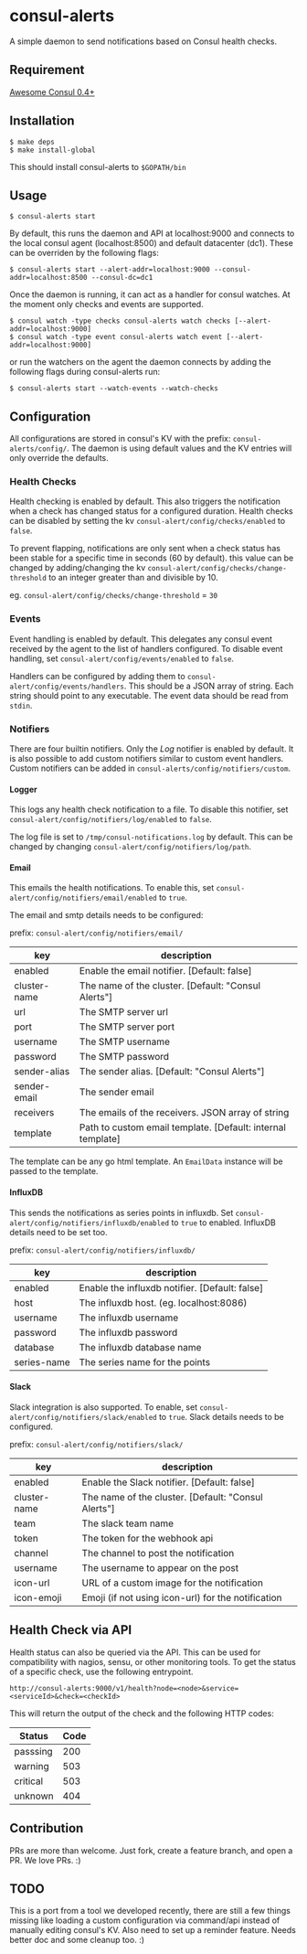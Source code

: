 consul-alerts
=============

A simple daemon to send notifications based on Consul health checks. 

## Requirement

[Awesome Consul 0.4+](http://consul.io)

## Installation

~~~
$ make deps
$ make install-global
~~~

This should install consul-alerts to `$GOPATH/bin`

## Usage
~~~
$ consul-alerts start 
~~~

By default, this runs the daemon and API at localhost:9000 and connects to the local consul agent (localhost:8500) and default datacenter (dc1). These can be overriden by the following flags:
~~~
$ consul-alerts start --alert-addr=localhost:9000 --consul-addr=localhost:8500 --consul-dc=dc1
~~~

Once the daemon is running, it can act as a handler for consul watches. At the moment only checks and events are supported.

~~~
$ consul watch -type checks consul-alerts watch checks [--alert-addr=localhost:9000]
$ consul watch -type event consul-alerts watch event [--alert-addr=localhost:9000]
~~~

or run the watchers on the agent the daemon connects by adding the following flags during consul-alerts run:

~~~
$ consul-alerts start --watch-events --watch-checks
~~~

## Configuration

All configurations are stored in consul's KV with the prefix: `consul-alerts/config/`. The daemon is using default values and the KV entries will only override the defaults.

### Health Checks

Health checking is enabled by default. This also triggers the notification when a check has changed status for a configured duration. Health checks can be disabled by setting the kv 
`consul-alert/config/checks/enabled` to `false`.

To prevent flapping, notifications are only sent when a check status has been stable for a specific time in seconds (60 by default). this value can be changed by adding/changing the kv `consul-alert/config/checks/change-threshold` to an integer greater than and divisible by 10.

eg. `consul-alert/config/checks/change-threshold` = `30`

### Events

Event handling is enabled by default. This delegates any consul event received by the agent to the list of handlers configured. To disable event handling, set `consul-alert/config/events/enabled` to `false`.

Handlers can be configured by adding them to `consul-alert/config/events/handlers`. This should be a JSON array of string. Each string should point to any executable. The event data should be read from `stdin`.

### Notifiers

There are four builtin notifiers. Only the *Log* notifier is enabled by default. It is also possible to add custom notifiers similar to custom event handlers. Custom notifiers can be added in `consul-alerts/config/notifiers/custom`.

#### Logger

This logs any health check notification to a file. To disable this notifier, set `consul-alert/config/notifiers/log/enabled` to `false`.

The log file is set to `/tmp/consul-notifications.log` by default. This can be changed by changing `consul-alert/config/notifiers/log/path`.

#### Email

This emails the health notifications. To enable this, set `consul-alert/config/notifiers/email/enabled` to `true`.

The email and smtp details needs to be configured:

prefix: `consul-alert/config/notifiers/email/`

| key          | description                                                 |
|--------------|-------------------------------------------------------------|
| enabled      | Enable the email notifier. [Default: false]                 |
| cluster-name | The name of the cluster. [Default: "Consul Alerts"]         |
| url          | The SMTP server url                                         |
| port         | The SMTP server port                                        |
| username     | The SMTP username                                           |
| password     | The SMTP password                                           |
| sender-alias | The sender alias. [Default: "Consul Alerts"]                |
| sender-email | The sender email                                            |
| receivers    | The emails of the receivers. JSON array of string           |
| template     | Path to custom email template. [Default: internal template] |

The template can be any go html template. An `EmailData` instance will be passed to the template.

#### InfluxDB

This sends the notifications as series points in influxdb. Set `consul-alert/config/notifiers/influxdb/enabled` to `true` to enabled. InfluxDB details need to be set too.

prefix: `consul-alert/config/notifiers/influxdb/`

| key         | description                                    |
|-------------|------------------------------------------------|  
| enabled     | Enable the influxdb notifier. [Default: false] |
| host        | The influxdb host. (eg. localhost:8086)        |
| username    | The influxdb username                          |
| password    | The influxdb password                          |
| database    | The influxdb database name                     |
| series-name | The series name for the points                 |

#### Slack

Slack integration is also supported. To enable, set `consul-alert/config/notifiers/slack/enabled` to `true`. Slack details needs to be configured.

prefix: `consul-alert/config/notifiers/slack/`

| key          | description                                         |
|--------------|-----------------------------------------------------|
| enabled      | Enable the Slack notifier. [Default: false]         |
| cluster-name | The name of the cluster. [Default: "Consul Alerts"] |
| team         | The slack team name                                 |
| token        | The token for the webhook api                       |
| channel      | The channel to post the notification                |
| username     | The username to appear on the post                  |
| icon-url     | URL of a custom image for the notification          |
| icon-emoji   | Emoji (if not using icon-url) for the notification  |

## Health Check via API

Health status can also be queried via the API. This can be used for compatibility with nagios, sensu, or other monitoring tools. To get the status of a specific check, use the following entrypoint.

`http://consul-alerts:9000/v1/health?node=<node>&service=<serviceId>&check=<checkId>`

This will return the output of the check and the following HTTP codes:

| Status   | Code |
|----------|------|
| passsing | 200  |
| warning  | 503  |
| critical | 503  |
| unknown  | 404  |

## Contribution

PRs are more than welcome. Just fork, create a feature branch, and open a PR. We love PRs. :) 

## TODO

This is a port from a tool we developed recently, there are still a few things missing like loading a custom configuration via command/api instead of manually editing consul's KV. Also need to set up a reminder feature. Needs better doc and some cleanup too. :)
